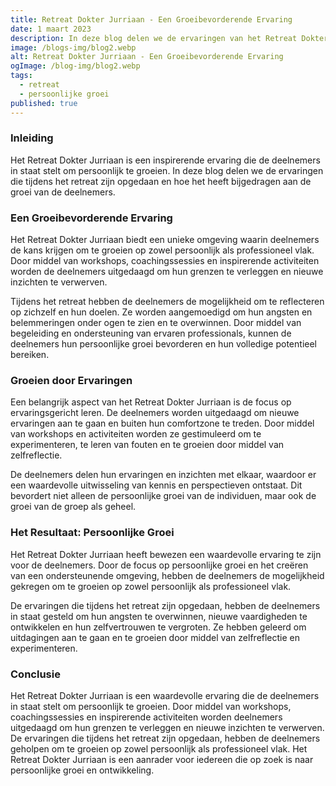 ```yaml
---
title: Retreat Dokter Jurriaan - Een Groeibevorderende Ervaring
date: 1 maart 2023
description: In deze blog delen we de ervaringen van het Retreat Dokter Jurriaan en hoe het heeft bijgedragen aan persoonlijke groei.
image: /blogs-img/blog2.webp
alt: Retreat Dokter Jurriaan - Een Groeibevorderende Ervaring
ogImage: /blog-img/blog2.webp
tags:
  - retreat
  - persoonlijke groei
published: true
---
```


### Inleiding

Het Retreat Dokter Jurriaan is een inspirerende ervaring die de deelnemers in staat stelt om persoonlijk te groeien. In deze blog delen we de ervaringen die tijdens het retreat zijn opgedaan en hoe het heeft bijgedragen aan de groei van de deelnemers.

### Een Groeibevorderende Ervaring

Het Retreat Dokter Jurriaan biedt een unieke omgeving waarin deelnemers de kans krijgen om te groeien op zowel persoonlijk als professioneel vlak. Door middel van workshops, coachingssessies en inspirerende activiteiten worden de deelnemers uitgedaagd om hun grenzen te verleggen en nieuwe inzichten te verwerven.

Tijdens het retreat hebben de deelnemers de mogelijkheid om te reflecteren op zichzelf en hun doelen. Ze worden aangemoedigd om hun angsten en belemmeringen onder ogen te zien en te overwinnen. Door middel van begeleiding en ondersteuning van ervaren professionals, kunnen de deelnemers hun persoonlijke groei bevorderen en hun volledige potentieel bereiken.

### Groeien door Ervaringen

Een belangrijk aspect van het Retreat Dokter Jurriaan is de focus op ervaringsgericht leren. De deelnemers worden uitgedaagd om nieuwe ervaringen aan te gaan en buiten hun comfortzone te treden. Door middel van workshops en activiteiten worden ze gestimuleerd om te experimenteren, te leren van fouten en te groeien door middel van zelfreflectie.

De deelnemers delen hun ervaringen en inzichten met elkaar, waardoor er een waardevolle uitwisseling van kennis en perspectieven ontstaat. Dit bevordert niet alleen de persoonlijke groei van de individuen, maar ook de groei van de groep als geheel.

### Het Resultaat: Persoonlijke Groei

Het Retreat Dokter Jurriaan heeft bewezen een waardevolle ervaring te zijn voor de deelnemers. Door de focus op persoonlijke groei en het creëren van een ondersteunende omgeving, hebben de deelnemers de mogelijkheid gekregen om te groeien op zowel persoonlijk als professioneel vlak.

De ervaringen die tijdens het retreat zijn opgedaan, hebben de deelnemers in staat gesteld om hun angsten te overwinnen, nieuwe vaardigheden te ontwikkelen en hun zelfvertrouwen te vergroten. Ze hebben geleerd om uitdagingen aan te gaan en te groeien door middel van zelfreflectie en experimenteren.

### Conclusie

Het Retreat Dokter Jurriaan is een waardevolle ervaring die de deelnemers in staat stelt om persoonlijk te groeien. Door middel van workshops, coachingssessies en inspirerende activiteiten worden deelnemers uitgedaagd om hun grenzen te verleggen en nieuwe inzichten te verwerven. De ervaringen die tijdens het retreat zijn opgedaan, hebben de deelnemers geholpen om te groeien op zowel persoonlijk als professioneel vlak. Het Retreat Dokter Jurriaan is een aanrader voor iedereen die op zoek is naar persoonlijke groei en ontwikkeling.
